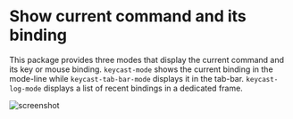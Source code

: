 Show current command and its binding
====================================

This package provides three modes that display the current command and
its key or mouse binding.  `keycast-mode` shows the current binding in
the mode-line while `keycast-tab-bar-mode` displays it in the tab-bar.
`keycast-log-mode` displays a list of recent bindings in a dedicated
frame.

![screenshot](http://readme.emacsair.me/keycast.png)
